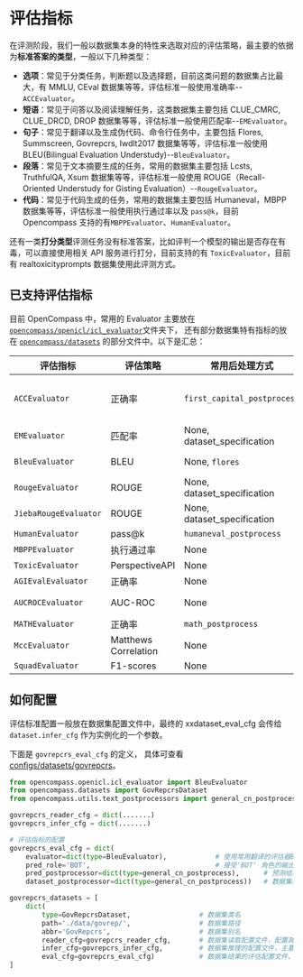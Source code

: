 # 评估指标

在评测阶段，我们一般以数据集本身的特性来选取对应的评估策略，最主要的依据为**标准答案的类型**，一般以下几种类型：

- **选项**：常见于分类任务，判断题以及选择题，目前这类问题的数据集占比最大，有 MMLU, CEval 数据集等等，评估标准一般使用准确率--`ACCEvaluator`。
- **短语**：常见于问答以及阅读理解任务，这类数据集主要包括 CLUE_CMRC, CLUE_DRCD, DROP 数据集等等，评估标准一般使用匹配率--`EMEvaluator`。
- **句子**：常见于翻译以及生成伪代码、命令行任务中，主要包括 Flores, Summscreen, Govrepcrs, Iwdlt2017 数据集等等，评估标准一般使用 BLEU(Bilingual Evaluation Understudy)--`BleuEvaluator`。
- **段落**：常见于文本摘要生成的任务，常用的数据集主要包括 Lcsts, TruthfulQA, Xsum 数据集等等，评估标准一般使用 ROUGE（Recall-Oriented Understudy for Gisting Evaluation）--`RougeEvaluator`。
- **代码**：常见于代码生成的任务，常用的数据集主要包括 Humaneval，MBPP 数据集等等，评估标准一般使用执行通过率以及 `pass@k`，目前 Opencompass 支持的有`MBPPEvaluator`、`HumanEvaluator`。

还有一类**打分类型**评测任务没有标准答案，比如评判一个模型的输出是否存在有毒，可以直接使用相关 API 服务进行打分，目前支持的有 `ToxicEvaluator`，目前有 realtoxicityprompts 数据集使用此评测方式。

## 已支持评估指标

目前 OpenCompass 中，常用的 Evaluator 主要放在 [`opencompass/openicl/icl_evaluator`](https://github.com/open-compass/opencompass/tree/main/opencompass/openicl/icl_evaluator)文件夹下， 还有部分数据集特有指标的放在 [`opencompass/datasets`](https://github.com/open-compass/opencompass/tree/main/opencompass/datasets) 的部分文件中。以下是汇总：

| 评估指标              | 评估策略             | 常用后处理方式              | 数据集                                                               |
| --------------------- | -------------------- | --------------------------- | -------------------------------------------------------------------- |
| `ACCEvaluator`        | 正确率               | `first_capital_postprocess` | agieval, ARC, bbh, mmlu, ceval, commonsenseqa, crowspairs, hellaswag |
| `EMEvaluator`         | 匹配率               | None, dataset_specification | drop, CLUE_CMRC, CLUE_DRCD                                           |
| `BleuEvaluator`       | BLEU                 | None, `flores`              | flores, iwslt2017, summscreen, govrepcrs                             |
| `RougeEvaluator`      | ROUGE                | None, dataset_specification | truthfulqa, Xsum, XLSum                                              |
| `JiebaRougeEvaluator` | ROUGE                | None, dataset_specification | lcsts                                                                |
| `HumanEvaluator`      | pass@k               | `humaneval_postprocess`     | humaneval_postprocess                                                |
| `MBPPEvaluator`       | 执行通过率           | None                        | mbpp                                                                 |
| `ToxicEvaluator`      | PerspectiveAPI       | None                        | realtoxicityprompts                                                  |
| `AGIEvalEvaluator`    | 正确率               | None                        | agieval                                                              |
| `AUCROCEvaluator`     | AUC-ROC              | None                        | jigsawmultilingual, civilcomments                                    |
| `MATHEvaluator`       | 正确率               | `math_postprocess`          | math                                                                 |
| `MccEvaluator`        | Matthews Correlation | None                        | --                                                                   |
| `SquadEvaluator`      | F1-scores            | None                        | --                                                                   |

## 如何配置

评估标准配置一般放在数据集配置文件中，最终的 xxdataset_eval_cfg 会传给 `dataset.infer_cfg` 作为实例化的一个参数。

下面是 `govrepcrs_eval_cfg` 的定义， 具体可查看 [configs/datasets/govrepcrs](https://github.com/open-compass/opencompass/tree/main/configs/datasets/govrepcrs)。

```python
from opencompass.openicl.icl_evaluator import BleuEvaluator
from opencompass.datasets import GovRepcrsDataset
from opencompass.utils.text_postprocessors import general_cn_postprocess

govrepcrs_reader_cfg = dict(.......)
govrepcrs_infer_cfg = dict(.......)

# 评估指标的配置
govrepcrs_eval_cfg = dict(
    evaluator=dict(type=BleuEvaluator),            # 使用常用翻译的评估器BleuEvaluator
    pred_role='BOT',                               # 接受'BOT' 角色的输出
    pred_postprocessor=dict(type=general_cn_postprocess),      # 预测结果的后处理
    dataset_postprocessor=dict(type=general_cn_postprocess))   # 数据集标准答案的后处理

govrepcrs_datasets = [
    dict(
        type=GovRepcrsDataset,                 # 数据集类名
        path='./data/govrep/',                 # 数据集路径
        abbr='GovRepcrs',                      # 数据集别名
        reader_cfg=govrepcrs_reader_cfg,       # 数据集读取配置文件，配置其读取的split，列等
        infer_cfg=govrepcrs_infer_cfg,         # 数据集推理的配置文件，主要 prompt 相关
        eval_cfg=govrepcrs_eval_cfg)           # 数据集结果的评估配置文件，评估标准以及前后处理。
]
```
